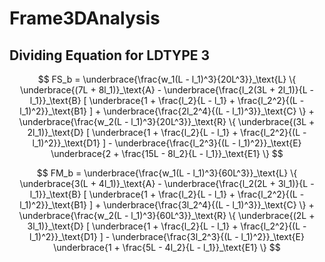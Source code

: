 # Frame3DAnalysis

## Dividing Equation for LDTYPE 3

$$ 
FS_b = 
   \underbrace{\frac{w_1(L - l_1)^3}{20L^3}}_\text{L} 
\{ \underbrace{(7L + 8l_1)}_\text{A} - 
   \underbrace{\frac{l_2(3L + 2l_1)}{L - l_1}}_\text{B}  
[  \underbrace{1 + \frac{l_2}{L - l_1} + \frac{l_2^2}{(L - l_1)^2}}_\text{B1} ] +
   \underbrace{\frac{2l_2^4}{(L - l_1)^3}}_\text{C} 
\} +
   \underbrace{\frac{w_2(L - l_1)^3}{20L^3}}_\text{R}
\{ \underbrace{(3L + 2l_1)}_\text{D}
[  \underbrace{1 + \frac{l_2}{L - l_1} + \frac{l_2^2}{(L - l_1)^2}}_\text{D1} ] -
   \underbrace{\frac{l_2^3}{(L - l_1)^2}}_\text{E}
   \underbrace{2 + \frac{15L - 8l_2}{L - l_1}}_\text{E1}
\}
$$

$$ 
FM_b = 
   \underbrace{\frac{w_1(L - l_1)^3}{60L^3}}_\text{L} 
\{ \underbrace{3(L + 4l_1)}_\text{A} - 
   \underbrace{\frac{l_2(2L + 3l_1)}{L - l_1}}_\text{B}  
[  \underbrace{1 + \frac{l_2}{L - l_1} + \frac{l_2^2}{(L - l_1)^2}}_\text{B1} ] +
   \underbrace{\frac{3l_2^4}{(L - l_1)^3}}_\text{C} 
\} +
   \underbrace{\frac{w_2(L - l_1)^3}{60L^3}}_\text{R}
\{ \underbrace{(2L + 3l_1)}_\text{D}
[  \underbrace{1 + \frac{l_2}{L - l_1} + \frac{l_2^2}{(L - l_1)^2}}_\text{D1} ] -
   \underbrace{\frac{3l_2^3}{(L - l_1)^2}}_\text{E}
   \underbrace{1 + \frac{5L - 4l_2}{L - l_1}}_\text{E1}
\}
$$
